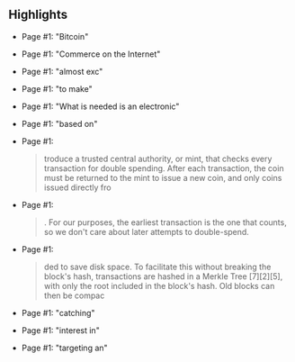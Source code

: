 ## Highlights
 * Page #1: "Bitcoin"

 * Page #1: "Commerce on the Internet"

 * Page #1: "almost exc"

 * Page #1: "to  make"

 * Page #1: "What is needed is an electronic"

 * Page #1: "based on"

 * Page #1:
   > troduce a trusted central authority, or mint, that checks every transaction for double spending. After each transaction, the coin must be returned to the mint to issue a new coin, and only coins issued directly fro

 * Page #1:
   > . For our purposes, the earliest transaction is the one that counts, so we don't care about later attempts to double-spend.

 * Page #1:
   > ded  to  save  disk  space.  To  facilitate  this  without  breaking  the  block's  hash, transactions are hashed in a Merkle Tree [7][2][5], with only the root included in the block's hash. Old blocks can then be compac

 * Page #1: "catching"

 * Page #1: "interest in"

 * Page #1: "targeting an"


